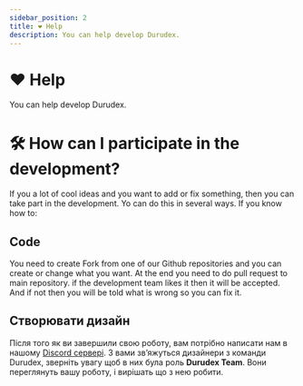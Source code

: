 ```yaml
---
sidebar_position: 2
title: ❤️ Help
description: You can help develop Durudex.
---
```


# ❤️ Help

You can help develop Durudex.

# 🛠 How can I participate in the development?

If you a lot of cool ideas and you want to add or fix something, then you can take part in the development.
Yo can do this in several ways. If you know how to:

## Code

You need to create Fork from one of our Github repositories and you can create or change what you want.
At the end you need to do pull request to main repository. if the development team likes it 
then it will be accepted.
And if not then you will be told what is wrong so you can fix it.

## Створювати дизайн

Після того як ви завершили свою роботу, вам потрібно написати нам в нашому [Discord сервері](https://discord.gg/4qcXbeVehZ).
З вами звʼяжуться дизайнери з команди Durudex, зверніть увагу щоб в них була роль **Durudex Team**. Вони переглянуть вашу 
роботу, і вирішать що з нею робити.
